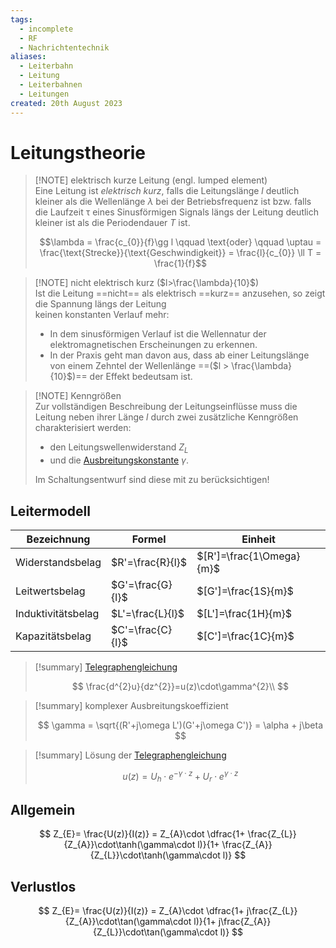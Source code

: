 ```yaml
---
tags:
  - incomplete
  - RF
  - Nachrichtentechnik
aliases:
  - Leiterbahn
  - Leitung
  - Leiterbahnen
  - Leitungen
created: 20th August 2023
---
```


# Leitungstheorie

> [!NOTE] elektrisch kurze Leitung (engl. lumped element)  
> Eine Leitung ist *elektrisch kurz*, falls die Leitungslänge $l$ deutlich kleiner als die Wellenlänge $\lambda$ bei der Betriebsfrequenz ist bzw. falls die Laufzeit $\uptau$ eines Sinusförmigen Signals längs der Leitung deutlich kleiner ist als die Periodendauer $T$ ist.  
>
> $$\lambda = \frac{c_{0}}{f}\gg l \qquad \text{oder} \qquad \uptau = \frac{\text{Strecke}}{\text{Geschwindigkeit}} = \frac{l}{c_{0}} \ll T = \frac{1}{f}$$

> [!NOTE] nicht elektrisch kurz ($l>\frac{\lambda}{10}$)  
> Ist die Leitung ==nicht== als elektrisch ==kurz== anzusehen, so zeigt die Spannung längs der Leitung  
keinen konstanten Verlauf mehr:
> - In dem sinusförmigen Verlauf ist die Wellennatur der elektromagnetischen Erscheinungen zu erkennen.
> - In der Praxis geht man davon aus, dass ab einer Leitungslänge von einem Zehntel der Wellenlänge ==($l > \frac{\lambda}{10}$)== der Effekt bedeutsam ist.

> [!NOTE] Kenngrößen  
> Zur vollständigen Beschreibung der Leitungseinflüsse muss die Leitung neben ihrer Länge $l$ durch zwei zusätzliche Kenngrößen charakterisiert werden:
> - den Leitungswellenwiderstand $Z_{L}$
> - und die [Ausbreitungskonstante](Telegraphengleichung.md) $\gamma$.
> 
> Im Schaltungsentwurf sind diese mit zu berücksichtigen!

## Leitermodell

| Bezeichnung        | Formel           | Einheit                  |
| ------------------ | ---------------- | ------------------------ |
| Widerstandsbelag   | $R'=\frac{R}{l}$ | $[R']=\frac{1\Omega}{m}$ |
| Leitwertsbelag     | $G'=\frac{G}{l}$ | $[G']=\frac{1S}{m}$      |
| Induktivitätsbelag | $L'=\frac{L}{l}$ | $[L']=\frac{1H}{m}$      |
| Kapazitätsbelag    | $C'=\frac{C}{l}$ | $[C']=\frac{1C}{m}$      | 

> [!summary] [Telegraphengleichung](Telegraphengleichung.md)
>
> $$
> \frac{d^{2}u}{dz^{2}}=u(z)\cdot\gamma^{2}\\
> $$

> [!summary] komplexer Ausbreitungskoeffizient
>
> $$
> \gamma = \sqrt{(R'+j\omega L')(G'+j\omega C')} = \alpha + j\beta
> $$

> [!summary] Lösung der [Telegraphengleichung](Telegraphengleichung.md)
>
> $$
> u(z)= U_{h}\cdot e^{-\gamma\cdot z}+ U_{r}\cdot e^{\gamma\cdot z}
> $$

## Allgemein

$$
Z_{E}= \frac{U(z)}{I(z)} = Z_{A}\cdot \dfrac{1+ \frac{Z_{L}}{Z_{A}}\cdot\tanh(\gamma\cdot l)}{1+ \frac{Z_{A}}{Z_{L}}\cdot\tanh(\gamma\cdot l)}
$$

## Verlustlos

$$
Z_{E}= \frac{U(z)}{I(z)} = Z_{A}\cdot \dfrac{1+ j\frac{Z_{L}}{Z_{A}}\cdot\tan(\gamma\cdot l)}{1+ j\frac{Z_{A}}{Z_{L}}\cdot\tan(\gamma\cdot l)}
$$